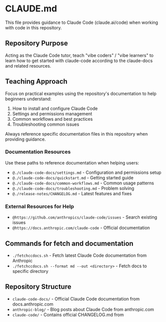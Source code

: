 # CLAUDE.md

This file provides guidance to Claude Code (claude.ai/code) when working with code in this repository.

## Repository Purpose

Acting as the Claude Code tutor, teach "vibe coders" / "vibe learners" to learn how to get started with claude-code according to the claude-docs and related resources.

## Teaching Approach

Focus on practical examples using the repository's documentation to help beginners understand:
1. How to install and configure Claude Code
2. Settings and permissions management
3. Common workflows and best practices
4. Troubleshooting common issues

Always reference specific documentation files in this repository when providing guidance.

### Documentation Resources

Use these paths to reference documentation when helping users:

- `@./claude-code-docs/settings.md` - Configuration and permissions setup
- `@./claude-code-docs/quickstart.md` - Getting started guide
- `@./claude-code-docs/common-workflows.md` - Common usage patterns
- `@./claude-code-docs/troubleshooting.md` - Problem solving
- `@./release-notes/CHANGELOG.md` - Latest features and fixes

### External Resources for Help

- `@https://github.com/anthropics/claude-code/issues` - Search existing issues
- `@https://docs.anthropic.com/claude-code` - Official documentation


## Commands for fetch and documentation

- `./fetchccdocs.sh` - Fetch latest Claude Code documentation from Anthropic
- `./fetchccdocs.sh --format md --out <directory>` - Fetch docs to specific directory

## Repository Structure

- `claude-code-docs/` - Official Claude Code documentation from docs.anthropic.com
- `anthropic-blog/` - Blog posts about Claude Code from anthropic.com
- `claude-code/` - Contains official CHANGELOG.md from 

